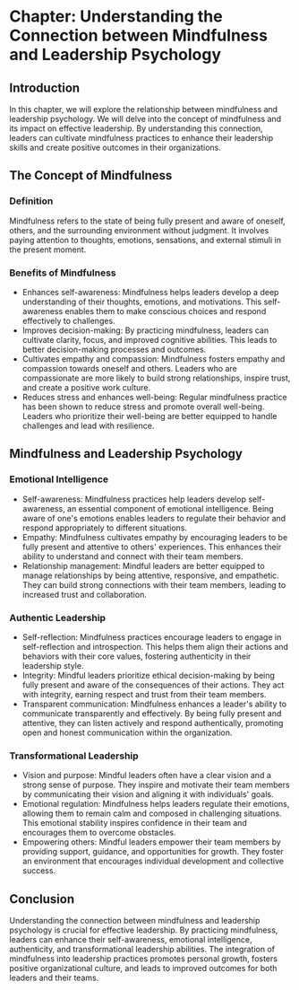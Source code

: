 Chapter: Understanding the Connection between Mindfulness and Leadership Psychology
===================================================================================

Introduction
------------

In this chapter, we will explore the relationship between mindfulness and leadership psychology. We will delve into the concept of mindfulness and its impact on effective leadership. By understanding this connection, leaders can cultivate mindfulness practices to enhance their leadership skills and create positive outcomes in their organizations.

The Concept of Mindfulness
--------------------------

### Definition

Mindfulness refers to the state of being fully present and aware of oneself, others, and the surrounding environment without judgment. It involves paying attention to thoughts, emotions, sensations, and external stimuli in the present moment.

### Benefits of Mindfulness

* Enhances self-awareness: Mindfulness helps leaders develop a deep understanding of their thoughts, emotions, and motivations. This self-awareness enables them to make conscious choices and respond effectively to challenges.
* Improves decision-making: By practicing mindfulness, leaders can cultivate clarity, focus, and improved cognitive abilities. This leads to better decision-making processes and outcomes.
* Cultivates empathy and compassion: Mindfulness fosters empathy and compassion towards oneself and others. Leaders who are compassionate are more likely to build strong relationships, inspire trust, and create a positive work culture.
* Reduces stress and enhances well-being: Regular mindfulness practice has been shown to reduce stress and promote overall well-being. Leaders who prioritize their well-being are better equipped to handle challenges and lead with resilience.

Mindfulness and Leadership Psychology
-------------------------------------

### Emotional Intelligence

* Self-awareness: Mindfulness practices help leaders develop self-awareness, an essential component of emotional intelligence. Being aware of one's emotions enables leaders to regulate their behavior and respond appropriately to different situations.
* Empathy: Mindfulness cultivates empathy by encouraging leaders to be fully present and attentive to others' experiences. This enhances their ability to understand and connect with their team members.
* Relationship management: Mindful leaders are better equipped to manage relationships by being attentive, responsive, and empathetic. They can build strong connections with their team members, leading to increased trust and collaboration.

### Authentic Leadership

* Self-reflection: Mindfulness practices encourage leaders to engage in self-reflection and introspection. This helps them align their actions and behaviors with their core values, fostering authenticity in their leadership style.
* Integrity: Mindful leaders prioritize ethical decision-making by being fully present and aware of the consequences of their actions. They act with integrity, earning respect and trust from their team members.
* Transparent communication: Mindfulness enhances a leader's ability to communicate transparently and effectively. By being fully present and attentive, they can listen actively and respond authentically, promoting open and honest communication within the organization.

### Transformational Leadership

* Vision and purpose: Mindful leaders often have a clear vision and a strong sense of purpose. They inspire and motivate their team members by communicating their vision and aligning it with individuals' goals.
* Emotional regulation: Mindfulness helps leaders regulate their emotions, allowing them to remain calm and composed in challenging situations. This emotional stability inspires confidence in their team and encourages them to overcome obstacles.
* Empowering others: Mindful leaders empower their team members by providing support, guidance, and opportunities for growth. They foster an environment that encourages individual development and collective success.

Conclusion
----------

Understanding the connection between mindfulness and leadership psychology is crucial for effective leadership. By practicing mindfulness, leaders can enhance their self-awareness, emotional intelligence, authenticity, and transformational leadership abilities. The integration of mindfulness into leadership practices promotes personal growth, fosters positive organizational culture, and leads to improved outcomes for both leaders and their teams.
